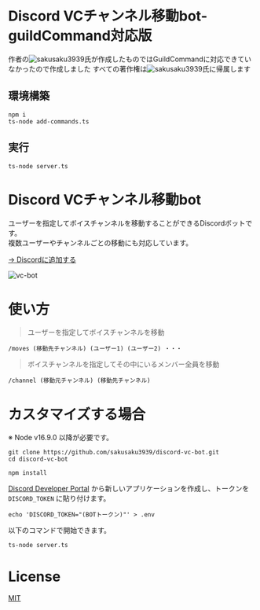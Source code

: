 # Discord VCチャンネル移動bot-guildCommand対応版
作者の![sakusaku3939](https://github.com/sakusaku3939/discord-vc-bot)氏が作成したものではGuildCommandに対応できていなかったので作成しました
すべての著作権は![sakusaku3939](https://github.com/sakusaku3939)氏に帰属します

## 環境構築
```
npm i
ts-node add-commands.ts
```

## 実行
```
ts-node server.ts
```


# Discord VCチャンネル移動bot
ユーザーを指定してボイスチャンネルを移動することができるDiscordボットです。  
複数ユーザーやチャンネルごとの移動にも対応しています。  

[→ Discordに追加する](https://discord.com/api/oauth2/authorize?client_id=1044007415680598068&permissions=2164262912&scope=bot%20applications.commands)  

![vc-bot](https://user-images.githubusercontent.com/53967490/204147634-c96a0a1c-a938-457f-afda-93d12533b453.gif)

# 使い方

> ユーザーを指定してボイスチャンネルを移動
```
/moves (移動先チャンネル) (ユーザー1) (ユーザー2) ・・・
```

> ボイスチャンネルを指定してその中にいるメンバー全員を移動
```
/channel (移動元チャンネル) (移動先チャンネル)
```

# カスタマイズする場合
※ Node v16.9.0 以降が必要です。

```
git clone https://github.com/sakusaku3939/discord-vc-bot.git
cd discord-vc-bot
```
```
npm install
```

[Discord Developer Portal](https://discord.com/developers/applications) から新しいアプリケーションを作成し、トークンを `DISCORD_TOKEN` に貼り付けます。
```
echo 'DISCORD_TOKEN="(BOTトークン)"' > .env
```
以下のコマンドで開始できます。
```
ts-node server.ts
```

# License
[MIT](https://github.com/sakusaku3939/remove-slideshare-limit/blob/master/LICENSE)
